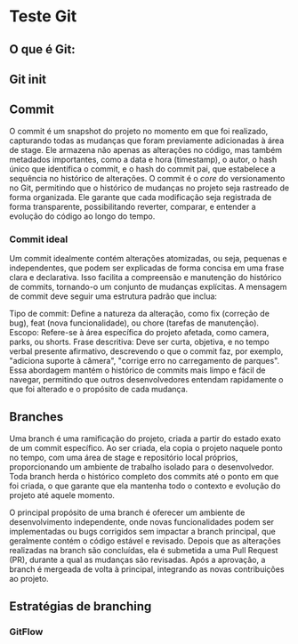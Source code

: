 # Teste Git

## O que é Git:

## Git init

## Commit
O commit é um snapshot do projeto no momento em que foi realizado, capturando todas as mudanças que foram previamente adicionadas à área de stage. Ele armazena não apenas as alterações no código, mas também metadados importantes, como a data e hora (timestamp), o autor, o hash único que identifica o commit, e o hash do commit pai, que estabelece a sequência no histórico de alterações. O commit é o _core_ do versionamento no Git, permitindo que o histórico de mudanças no projeto seja rastreado de forma organizada. Ele garante que cada modificação seja registrada de forma transparente, possibilitando reverter, comparar, e entender a evolução do código ao longo do tempo.

### Commit ideal
Um commit idealmente contém alterações atomizadas, ou seja, pequenas e independentes, que podem ser explicadas de forma concisa em uma frase clara e declarativa. Isso facilita a compreensão e manutenção do histórico de commits, tornando-o um conjunto de mudanças explícitas. A mensagem de commit deve seguir uma estrutura padrão que inclua:

Tipo de commit: Define a natureza da alteração, como fix (correção de bug), feat (nova funcionalidade), ou chore (tarefas de manutenção).
Escopo: Refere-se à área específica do projeto afetada, como camera, parks, ou shorts.
Frase descritiva: Deve ser curta, objetiva, e no tempo verbal presente afirmativo, descrevendo o que o commit faz, por exemplo, "adiciona suporte à câmera", "corrige erro no carregamento de parques".
Essa abordagem mantém o histórico de commits mais limpo e fácil de navegar, permitindo que outros desenvolvedores entendam rapidamente o que foi alterado e o propósito de cada mudança. 

## Branches
Uma branch é uma ramificação do projeto, criada a partir do estado exato de um commit específico. Ao ser criada, ela copia o projeto naquele ponto no tempo, com uma área de stage e repositório local próprios, proporcionando um ambiente de trabalho isolado para o desenvolvedor. Toda branch herda o histórico completo dos commits até o ponto em que foi criada, o que garante que ela mantenha todo o contexto e evolução do projeto até aquele momento.

O principal propósito de uma branch é oferecer um ambiente de desenvolvimento independente, onde novas funcionalidades podem ser implementadas ou bugs corrigidos sem impactar a branch principal, que geralmente contém o código estável e revisado. Depois que as alterações realizadas na branch são concluídas, ela é submetida a uma Pull Request (PR), durante a qual as mudanças são revisadas. Após a aprovação, a branch é mergeada de volta à principal, integrando as novas contribuições ao projeto.

## Estratégias de branching

### GitFlow



